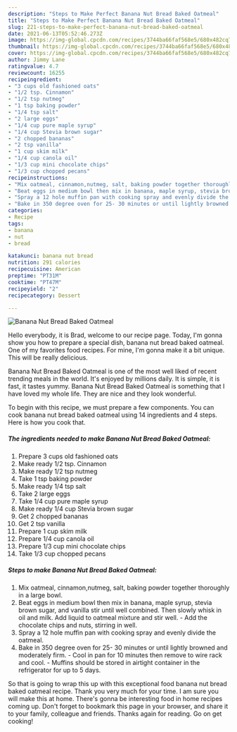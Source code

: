 ```yaml
---
description: "Steps to Make Perfect Banana Nut Bread Baked Oatmeal"
title: "Steps to Make Perfect Banana Nut Bread Baked Oatmeal"
slug: 221-steps-to-make-perfect-banana-nut-bread-baked-oatmeal
date: 2021-06-13T05:52:46.273Z
image: https://img-global.cpcdn.com/recipes/3744ba66faf568e5/680x482cq70/banana-nut-bread-baked-oatmeal-recipe-main-photo.jpg
thumbnail: https://img-global.cpcdn.com/recipes/3744ba66faf568e5/680x482cq70/banana-nut-bread-baked-oatmeal-recipe-main-photo.jpg
cover: https://img-global.cpcdn.com/recipes/3744ba66faf568e5/680x482cq70/banana-nut-bread-baked-oatmeal-recipe-main-photo.jpg
author: Jimmy Lane
ratingvalue: 4.7
reviewcount: 16255
recipeingredient:
- "3 cups old fashioned oats"
- "1/2 tsp. Cinnamon"
- "1/2 tsp nutmeg"
- "1 tsp baking powder"
- "1/4 tsp salt"
- "2 large eggs"
- "1/4 cup pure maple syrup"
- "1/4 cup Stevia brown sugar"
- "2 chopped bananas"
- "2 tsp vanilla"
- "1 cup skim milk"
- "1/4 cup canola oil"
- "1/3 cup mini chocolate chips"
- "1/3 cup chopped pecans"
recipeinstructions:
- "Mix oatmeal, cinnamon,nutmeg, salt, baking powder together thoroughly in a large bowl."
- "Beat eggs in medium bowl then mix in banana, maple syrup, stevia brown sugar, and vanilla stir until well combined. Then slowly whisk in oil and milk. Add liquid to oatmeal mixture and stir well. Add the chocolate chips and nuts, stirring in well."
- "Spray a 12 hole muffin pan with cooking spray and evenly divide the oatmeal."
- "Bake in 350 degree oven for 25- 30 minutes or until lightly browned and moderately firm. Cool in pan for 10 minutes then remove to wire rack and cool. Muffins should be stored in airtight container in the refrigerator for up to 5 days."
categories:
- Recipe
tags:
- banana
- nut
- bread

katakunci: banana nut bread 
nutrition: 291 calories
recipecuisine: American
preptime: "PT31M"
cooktime: "PT47M"
recipeyield: "2"
recipecategory: Dessert

---
```



![Banana Nut Bread Baked Oatmeal](https://img-global.cpcdn.com/recipes/3744ba66faf568e5/680x482cq70/banana-nut-bread-baked-oatmeal-recipe-main-photo.jpg)

Hello everybody, it is Brad, welcome to our recipe page. Today, I'm gonna show you how to prepare a special dish, banana nut bread baked oatmeal. One of my favorites food recipes. For mine, I'm gonna make it a bit unique. This will be really delicious.

Banana Nut Bread Baked Oatmeal is one of the most well liked of recent trending meals in the world. It's enjoyed by millions daily. It is simple, it is fast, it tastes yummy. Banana Nut Bread Baked Oatmeal is something that I have loved my whole life. They are nice and they look wonderful.




To begin with this recipe, we must prepare a few components. You can cook banana nut bread baked oatmeal using 14 ingredients and 4 steps. Here is how you cook that.

<!--inarticleads1-->

##### The ingredients needed to make Banana Nut Bread Baked Oatmeal:

1. Prepare 3 cups old fashioned oats
1. Make ready 1/2 tsp. Cinnamon
1. Make ready 1/2 tsp nutmeg
1. Take 1 tsp baking powder
1. Make ready 1/4 tsp salt
1. Take 2 large eggs
1. Take 1/4 cup pure maple syrup
1. Make ready 1/4 cup Stevia brown sugar
1. Get 2 chopped bananas
1. Get 2 tsp vanilla
1. Prepare 1 cup skim milk
1. Prepare 1/4 cup canola oil
1. Prepare 1/3 cup mini chocolate chips
1. Take 1/3 cup chopped pecans




<!--inarticleads2-->

##### Steps to make Banana Nut Bread Baked Oatmeal:

1. Mix oatmeal, cinnamon,nutmeg, salt, baking powder together thoroughly in a large bowl.
1. Beat eggs in medium bowl then mix in banana, maple syrup, stevia brown sugar, and vanilla stir until well combined. Then slowly whisk in oil and milk. Add liquid to oatmeal mixture and stir well. - Add the chocolate chips and nuts, stirring in well.
1. Spray a 12 hole muffin pan with cooking spray and evenly divide the oatmeal.
1. Bake in 350 degree oven for 25- 30 minutes or until lightly browned and moderately firm. - Cool in pan for 10 minutes then remove to wire rack and cool. - Muffins should be stored in airtight container in the refrigerator for up to 5 days.




So that is going to wrap this up with this exceptional food banana nut bread baked oatmeal recipe. Thank you very much for your time. I am sure you will make this at home. There's gonna be interesting food in home recipes coming up. Don't forget to bookmark this page in your browser, and share it to your family, colleague and friends. Thanks again for reading. Go on get cooking!

